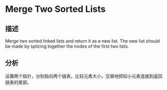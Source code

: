 # Merge Two Sorted Lists
## 描述
Merge two sorted linked lists and return it as a new list. The new list should be made by splicing together the nodes of the first two lists.
## 分析
设置两个指针，分别指向两个链表，比较元素大小，交替地把较小元素连接到返回链表的尾部。
